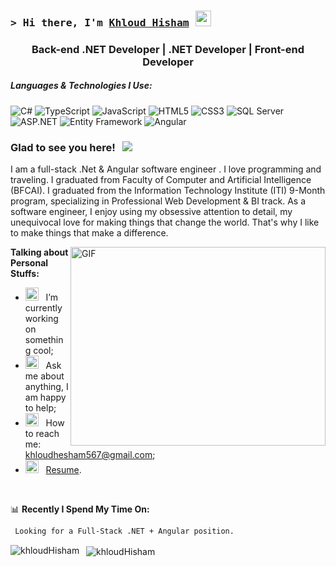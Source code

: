 ### <samp>&gt; Hi there, I'm <a href="#" target="_blank">Khloud Hisham</a> <img src="https://media.giphy.com/media/hvRJCLFzcasrR4ia7z/giphy.gif" width="25"> </samp>
<div align="center">
<h3 align="center">  Back-end .NET Developer | .NET Developer | Front-end Developer</h3>
</div>

##### Languages & Technologies I Use:

![C#](https://img.shields.io/badge/-C%23-239120?style=flat&logo=c-sharp)
![TypeScript](https://img.shields.io/badge/-TypeScript-000000?style=flat&logo=typescript)
![JavaScript](https://img.shields.io/badge/-JavaScript-000000?style=flat&logo=javascript)
![HTML5](https://img.shields.io/badge/-HTML5-000000?style=flat&logo=html5)
![CSS3](https://img.shields.io/badge/-CSS3-000000?style=flat&logo=css3)
![SQL Server](https://img.shields.io/badge/-MSSQL-CC2927?style=flat&logo=microsoft-sql-server)
![ASP.NET](https://img.shields.io/badge/-ASP.NET-512BD4?style=flat&logo=dotnet)
![Entity Framework](https://img.shields.io/badge/-Entity%20Framework-512BD4?style=flat&logo=dotnet)
![Angular](https://img.shields.io/badge/-Angular-DD0031?style=flat&logo=angular)



### Glad to see you here! &nbsp; ![](https://visitor-badge.glitch.me/badge?page_id=Gapur.Gapur)

I am a full-stack .Net & Angular software engineer . I love programming and traveling.
I graduated from Faculty of Computer and Artificial Intelligence (BFCAI).
I graduated from the Information Technology Institute (ITI) 9-Month program, specializing in Professional Web Development & BI track.
As a software engineer, I enjoy using my obsessive attention to detail, my unequivocal love for making things that change the world. That's why I like to make things that make a difference.

<img align="right" alt="GIF" src="https://github.com/Gapur/Gapur/blob/main/assets/coding.gif?raw=true" width="408" height="318" />
  

**Talking about Personal Stuffs:**

- <img src="https://github.com/Gapur/Gapur/blob/main/assets/developer.gif?raw=true" width="21" />&nbsp;&nbsp; I’m currently working on something cool;
- <img src="https://github.com/Gapur/Gapur/blob/main/assets/message.gif?raw=true" width="21" />&nbsp;&nbsp; Ask me about anything, I am happy to help;
- <img src="https://github.com/Gapur/Gapur/blob/main/assets/letterbox.gif?raw=true" width="21" />&nbsp;&nbsp; How to reach me: khloudhesham567@gmail.com;
- <img src="https://github.com/Gapur/Gapur/blob/main/assets/doc.gif?raw=true" width="21" />&nbsp;&nbsp; [Resume]().

</br>

📊 **Recently I Spend My Time On:**
<!--START_SECTION:waka-->

```txt
 Looking for a Full-Stack .NET + Angular position.
```

<!--END_SECTION:waka-->



<p>
  <img align="left" src="https://github-readme-stats.vercel.app/api/top-langs?username=khloudHisham&show_icons=true&locale=en&layout=compact" alt="khloudHisham" />
</p>

<p>&nbsp;
  <img align="center" src="https://github-readme-stats.vercel.app/api?username=khloudHisham&show_icons=true&locale=en" alt="khloudHisham" />
</p>










